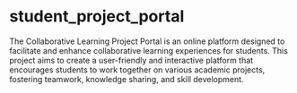 # student_project_portal
The Collaborative Learning Project Portal is an online platform designed to facilitate and enhance collaborative learning experiences for students. This project aims to create a user-friendly and interactive platform that encourages students to work together on various academic projects, fostering teamwork, knowledge sharing, and skill development.
